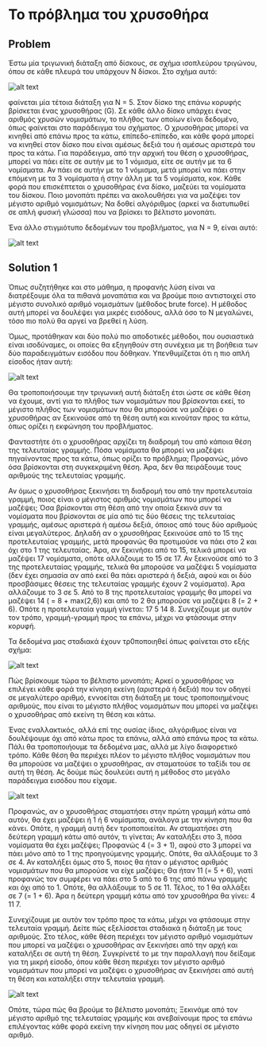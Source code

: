 # Το πρόβλημα του χρυσοθήρα
## Problem
Έστω μία τριγωνική διάταξη από δίσκους, σε σχήμα ισοπλεύρου τριγώνου, όπου σε κάθε πλευρά του υπάρχουν Ν δίσκοι. Στο σχήμα αυτό:  

![alt text](gold.jpg)    
  
φαίνεται μία τέτοια διάταξη για Ν = 5. Στον δίσκο της επάνω κορυφής βρίσκεται ένας χρυσοθήρας (G). Σε κάθε άλλο δίσκο υπάρχει ένας αριθμός χρυσών νομισμάτων, το πλήθος των οποίων είναι δεδομένο, όπως φαίνεται στο παράδειγμα του σχήματος. Ο χρυσοθήρας μπορεί να κινηθεί από επάνω προς τα κάτω, επίπεδο-επίπεδο, και κάθε φορά μπορεί να κινηθεί στον δίσκο που είναι αμέσως δεξιά του ή αμέσως αριστερά του προς τα κάτω. Για παράδειγμα, από την αρχική του θέση ο χρυσοθήρας, μπορεί να πάει είτε σε αυτήν με το 1 νόμισμα, είτε σε αυτήν με τα 6 νομίσματα. Αν πάει σε αυτήν με το 1 νόμισμα, μετά μπορεί να πάει στην επόμενη με τα 3 νομίσματα ή στην άλλη με τα 5 νομίσματα, κοκ. Κάθε φορά που επισκέπτεται ο χρυσοθήρας ένα δίσκο, μαζεύει τα νομίσματα του δίσκου. Ποιο μονοπάτι πρέπει να ακολουθήσει για να μαζέψει τον μέγιστο αριθμό νομισμάτων; Να δοθεί αλγόριθμος (αρκεί να διατυπωθεί σε απλή φυσική γλώσσα) που να βρίσκει το βέλτιστο μονοπάτι.  

Ένα άλλο στιγμιότυπο δεδομένων του προβλήματος, για Ν = 9, είναι αυτό:  

![alt text](newgold.jpg) 
## Solution 1
Όπως συζητήθηκε και στο μάθημα, η προφανής λύση είναι να διατρέξουμε όλα τα πιθανά μοναπάτια και να βρούμε ποιο αντιστοιχεί στο μέγιστο συνολικό αριθμό νομισμάτων (μέθοδος brute force). Η μέθοδος αυτή μπορεί να δουλέψει για μικρές εισόδους, αλλά όσο το N μεγαλώνει, τόσο πιο πολύ θα αργεί να βρεθεί η λύση.  

Όμως, προτάθηκαν και δύο πολύ πιο αποδοτικές μέθοδοι, που ουσιαστικά είναι ισοδύναμες, οι οποίες θα εξηγηθούν στη συνέχεια με τη βοήθεια των δύο παραδειγμάτων εισόδου που δόθηκαν. Υπενθυμίζεται ότι η πιο απλή είσοδος ήταν αυτή:  

![alt text](gold.jpg)  

Θα τροποποιήσουμε την τριγωνική αυτή διάταξη έτσι ώστε σε κάθε θέση να έχουμε, αντί για το πλήθος των νομισμάτων που βρίσκονται εκεί, το μέγιστο πλήθος των νομισμάτων που θα μπορούσε να μαζέψει ο χρυσοθήρας αν ξεκινούσε από τη θέση αυτή και κινούταν προς τα κάτω, όπως ορίζει η εκφώνηση του προβλήματος.  

Φανταστήτε ότι ο χρυσοθήρας αρχίζει τη διαδρομή του από κάποια θέση της τελευταίας γραμμής. Πόσα νομίσματα θα μπορεί να μαζέψει πηγαίνοντας προς τα κάτω, όπως ορίζει το πρόβλημα; Προφανώς, μόνο όσα βρίσκονται στη συγκεκριμένη θέση. Άρα, δεν θα πειράξουμε τους αριθμούς της τελευταίας γραμμής.  

Αν όμως ο χρυσοθήρας ξεκινήσει τη διαδρομή του από την προτελευταία γραμμή, ποιος είναι ο μέγιστος αριθμός νομισμάτων που μπορεί να μαζέψει; Όσα βρίσκονται στη θέση από την οποία ξεκινά συν τα νομίσματα που βρίσκονται σε μία από τις δύο θέσεις της τελευταίας γραμμής, αμέσως αριστερά ή αμέσω δεξιά, όποιος από τους δύο αριθμούς είναι μεγαλύτερος. Δηλαδή αν ο χρυσοθήρας ξεκινούσε από το 15 της προτελευταίας γραμμής, μετά προφανώς θα προτιμούσε να πάει στο 2 και όχι στο 1 της τελευταίας. Άρα, αν ξεκινήσει από το 15, τελικά μπορεί να μαζέψει 17 νομίσματα, οπότε αλλάζουμε το 15 σε 17. Αν ξεκινούσε από το 3 της προτελευταίας γραμμής, τελικά θα μπορούσε να μαζέψει 5 νομίσματα (δεν έχει σημασία αν από εκεί θα πάει αριστερά ή δεξιά, αφού και οι δύο προσβάσιμες θέσεις της τελευταίας γραμμής έχουν 2 νομίσματα). Άρα αλλάζουμε το 3 σε 5. Από το 8 της προτελευταίας γραμμής θα μπορεί να μαζέψει 14 ( = 8 + max(2,6)) και από το 2 θα μπορούσε να μαζέψει 8 (= 2 + 6). Οπότε η προτελευταία γαμμή γίνεται: 17 5 14 8. Συνεχίζουμε με αυτόν τον τρόπο, γραμμή-γραμμή προς τα επάνω, μέχρι να φτάσουμε στην κορυφή.  

Τα δεδομένα μας σταδιακά έχουν τρ0ποποιηθεί όπως φαίνεται στο εξής σχήμα:  

![alt text](goldsol.jpg)  

Πώς βρίσκουμε τώρα το βέλτιστο μονοπάτι; Αρκεί ο χρυσοθήρας να επιλέγει κάθε φορά την κίνηση εκείνη (αριστερά ή δεξιά) που τον οδηγεί σε μεγαλύτερο αριθμό, εννοείται στη διάταξη με τους τροποποιημένους αριθμούς, που είναι το μέγιστο πλήθος νομισμάτων που μπορεί να μαζέψει ο χρυσοθήρας από εκείνη τη θέση και κάτω.  

Ένας εναλλακτικός, αλλά επί της ουσίας ίδιος, αλγόριθμος είναι να δουλέψουμε όχι από κάτω προς τα επάνω, αλλά από επάνω προς τα κάτω. Πάλι θα τροποποιήουμε τα δεδομένα μας, αλλά με λίγο διαφορετικό τρόπο. Κάθε θέση θα περιέχει πλέον το μέγιστο πλήθος νομισμάτων που θα μπορούσε να μαζέψει ο χρυσοθήρας, αν σταματούσε το ταξίδι του σε αυτή τη θέση. Ας δούμε πώς δουλεύει αυτή η μέθοδος στο μεγάλο παράδειγμα εισόδου που είχαμε.  

![alt text](newgold.jpg)  

Προφανώς, αν ο χρυσοθήρας σταματήσει στην πρώτη γραμμή κάτω από αυτόν, θα έχει μαζέψει ή 1 ή 6 νομίσματα, ανάλογα με την κίνηση που θα κάνει. Οπότε, η γραμμή αυτή δεν τροποποιείται. Αν σταματήσει στη δεύτερη γραμμή κάτω από αυτόν, τι γίνεται; Αν καταλήξει στο 3, πόσα νομίσματα θα έχει μαζέψει; Προφανώς 4 (= 3 + 1), αφού στο 3 μπορεί να πάει μόνο από το 1 της προηγούμενης γραμμής. Οπότε, θα αλλάξουμε το 3 σε 4. Αν καταλήξει όμως στο 5, ποιος θα ήταν ο μέγιστος αριθμός νομισμάτων που θα μπορούσε να είχε μαζέψει; Θα ήταν 11 (= 5 + 6), γιατί προφανώς τον συμφέρει να πάει στο 5 από το 6 της από πάνω γραμμής και όχι από το 1. Οπότε, θα αλλάξουμε το 5 σε 11. Τέλος, το 1 θα αλλάξει σε 7 (= 1 + 6). Άρα η δεύτερη γραμμή κάτω από τον χρυσοθήρα θα γίνει: 4 11 7.

Συνεχίζουμε με αυτόν τον τρόπο προς τα κάτω, μέχρι να φτάσουμε στην τελευταία γραμμή. Δείτε πώς εξελίσσεται σταδιακά η διάταξη με τους αριθμούς. Στο τέλος, κάθε θέση περιέχει τον μέγιστο αριθμό νομισμάτων που μπορεί να μαζέψει ο χρυσοθήρας αν ξεκινήσει από την αρχή και καταλήξει σε αυτή τη θέση. Συγκρίνετέ το με την παραλλαγή που δείξαμε για τη μικρή είσοδο, όπου κάθε θέση περιέχει τον μέγιστο αριθμό νομισμάτων που μπορεί να μαζέψει ο χρυσοθήρας αν ξεκινήσει από αυτή τη θέση και καταλήξει στην τελευταία γραμμή.  

![alt text](newgoldsol.jpg)  

Οπότε, τώρα πώς θα βρούμε το βέλτιστο μονοπάτι; Ξεκινάμε από τον μέγιστο αριθμό της τελευταίας γραμμής και ανεβαίνουμε προς τα επάνω επιλέγοντας κάθε φορά εκείνη την κίνηση που μας οδηγεί σε μέγιστο αριθμό. 